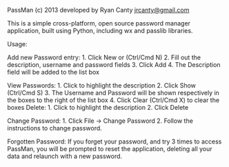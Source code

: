 PassMan (c) 2013 
developed by Ryan Canty jrcanty@gmail.com


This is a simple cross-platform, open source password manager application,
built using Python, including wx and passlib libraries.

Usage:

Add new Password entry:
	1. Click New or (Ctrl/Cmd N)
	2. Fill out the description, username and password fields
	3. Click Add
	4. The Description field will be added to the list box

View Passwords:
	1. Click to highlight the description
	2. Click Show (Ctrl/Cmd S)
	3. The Username and Password will be shown respectively in the boxes
	to the right of the list box
	4. Click Clear (Ctrl/Cmd X) to clear the boxes
Delete:
	1. Click to highlight the description
	2. Click Delete

Change Password:
	1. Click File -> Change Password
	2. Follow the instructions to change password.

Forgotten Password:
	If you forget your password, and try 3 times to access PassMan, 
	you will be prompted to reset the application, deleting all your
	data and relaunch with a new password.
